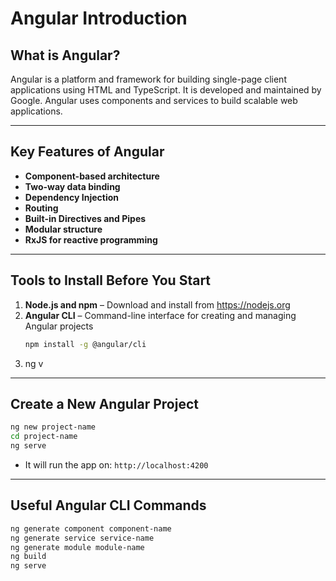 
# Angular Introduction

## What is Angular?
Angular is a platform and framework for building single-page client applications using HTML and TypeScript. It is developed and maintained by Google. Angular uses components and services to build scalable web applications.

---

## Key Features of Angular
- **Component-based architecture**
- **Two-way data binding**
- **Dependency Injection**
- **Routing**
- **Built-in Directives and Pipes**
- **Modular structure**
- **RxJS for reactive programming**

---

## Tools to Install Before You Start
1. **Node.js and npm** – Download and install from https://nodejs.org
2. **Angular CLI** – Command-line interface for creating and managing Angular projects
   ```bash
   npm install -g @angular/cli
   ```
3. ng v
---

## Create a New Angular Project
```bash
ng new project-name
cd project-name
ng serve
```

- It will run the app on: `http://localhost:4200`

---

## Useful Angular CLI Commands
```bash
ng generate component component-name
ng generate service service-name
ng generate module module-name
ng build
ng serve
```
